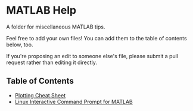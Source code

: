 # MATLAB Help

A folder for miscellaneous MATLAB tips.

Feel free to add your own files! You can add them to the table of contents below, too.

If you're proposing an edit to someone else's file, please submit a pull request
  rather than editing it directly.

## Table of Contents

* [Plotting Cheat Sheet](https://github.com/NLDFall2016/nldfall2016/blob/master/matlab-help/plotting-cheat-sheet.md)
* [Linux Interactive Command Prompt for MATLAB](https://github.com/NLDFall2016/nldfall2016/blob/master/matlab-help/linux-cli.md)
